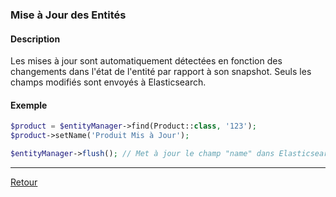 ### Mise à Jour des Entités

#### Description
Les mises à jour sont automatiquement détectées en fonction des changements dans l'état de l'entité par rapport à son snapshot. Seuls les champs modifiés sont envoyés à Elasticsearch.

#### Exemple
```php
$product = $entityManager->find(Product::class, '123');
$product->setName('Produit Mis à Jour');

$entityManager->flush(); // Met à jour le champ "name" dans Elasticsearch.
```

--- 

[Retour](./FEATURES_DOCUMENTATION.md)